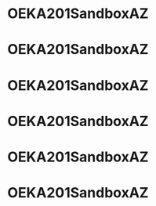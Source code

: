 # OEKA201SandboxAZ
# OEKA201SandboxAZ
# OEKA201SandboxAZ
# OEKA201SandboxAZ
# OEKA201SandboxAZ
# OEKA201SandboxAZ
